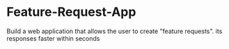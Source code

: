 # Feature-Request-App
Build a web application that allows the user to create "feature requests".
its responses faster within seconds 
